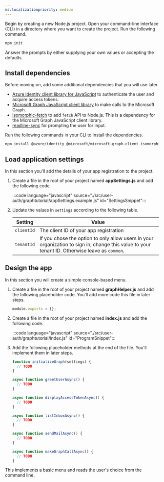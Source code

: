 ```yaml
---
ms.localizationpriority: medium
---
```


<!-- markdownlint-disable MD041 -->

Begin by creating a new Node.js project. Open your command-line interface (CLI) in a directory where you want to create the project. Run the following command.

```bash
npm init
```

Answer the prompts by either supplying your own values or accepting the defaults.

## Install dependencies

Before moving on, add some additional dependencies that you will use later.

- [Azure Identity client library for JavaScript](https://www.npmjs.com/package/@azure/identity)  to authenticate the user and acquire access tokens.
- [Microsoft Graph JavaScript client library](https://www.npmjs.com/package/@microsoft/microsoft-graph-client) to make calls to the Microsoft Graph.
- [isomorphic-fetch](https://www.npmjs.com/package/isomorphic-fetch) to add `fetch` API to Node.js. This is a dependency for the Microsoft Graph JavaScript client library.
- [readline-sync](https://www.npmjs.com/package/readline-sync) for prompting the user for input.

Run the following commands in your CLI to install the dependencies.

```bash
npm install @azure/identity @microsoft/microsoft-graph-client isomorphic-fetch readline-sync
```

## Load application settings

In this section you'll add the details of your app registration to the project.

1. Create a file in the root of your project named **appSettings.js** and add the following code.

    :::code language="javascript" source="./src/user-auth/graphtutorial/appSettings.example.js" id="SettingsSnippet":::

1. Update the values in `settings` according to the following table.

    | Setting | Value |
    |---------|-------|
    | `clientId` | The client ID of your app registration |
    | `tenantId` | If you chose the option to only allow users in your organization to sign in, change this value to your tenant ID. Otherwise leave as `common`. |

## Design the app

In this section you will create a simple console-based menu.

1. Create a file in the root of your project named **graphHelper.js** and add the following placeholder code. You'll add more code this file in later steps.

    ```javascript
    module.exports = {};
    ```

1. Create a file in the root of your project named **index.js** and add the following code.

    :::code language="javascript" source="./src/user-auth/graphtutorial/index.js" id="ProgramSnippet":::

1. Add the following placeholder methods at the end of the file. You'll implement them in later steps.

    ```javascript
    function initializeGraph(settings) {
      // TODO
    }

    async function greetUserAsync() {
      // TODO
    }

    async function displayAccessTokenAsync() {
      // TODO
    }

    async function listInboxAsync() {
      // TODO
    }

    async function sendMailAsync() {
      // TODO
    }

    async function makeGraphCallAsync() {
      // TODO
    }
    ```

This implements a basic menu and reads the user's choice from the command line.
